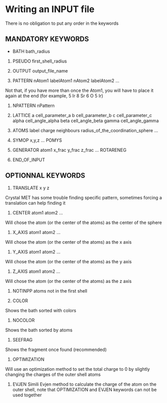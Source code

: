 # Writing an INPUT file

There is no obligation to put any order in the keywords

## MANDATORY KEYWORDS

* BATH bath_radius

1. PSEUDO first_shell_radius

1. OUTPUT output_file_name

1. PATTERN nAtom1 labelAtom1 nAtom2 labelAtom2 ...  

Not that, if you have more than once the Atom1, you will have to place it again at the end (for example, 5 Ir 8 Sr 6 O 5 Ir)

1. NPATTERN nPattern

1. LATTICE
  a cell_parameter_a
  b cell_parameter_b
  c cell_parameter_c
  alpha cell_angle_alpha
  beta cell_angle_beta
  gamma cell_angle_gamma

1. ATOMS label charge neighbours radius_of_the_coordination_sphere ...

1. SYMOP
   x,y,z
   ...
   POMYS
   
1. GENERATOR
  atom1 x_frac y_frac z_frac
  ...
  ROTARENEG
  
1. END_OF_INPUT


## OPTIONNAL KEYWORDS

1. TRANSLATE x y z

Crystal MET has some trouble finding specific pattern, sometimes forcing a translation can help finding it

1. CENTER  atom1 atom2 ...

Will chose the atom (or the center of the atoms) as the center of the sphere

1. X_AXIS atom1 atom2 ...

Will chose the atom (or the center of the atoms) as the x axis

1. Y_AXIS  atom1  atom2 ...

Will chose the atom (or the center of the atoms) as the y axis

1. Z_AXIS atom1  atom2 ...

Will chose the atom (or the center of the atoms) as the z axis

1. NOTINPP atoms not in the first shell

1. COLOR  

Shows the bath sorted with colors

1. NOCOLOR 

Shows the bath sorted by atoms

1. SEEFRAG  

Shows the fragment once found (recommended)

1. OPTIMIZATION  

Will use an optimization method to set the total charge to 0 by slightly changing the charges of the outer shell atoms

1. EVJEN 
Simili Evjen method to calculate the charge of the atom on the outer shell, note that OPTIMIZATION and EVJEN keywords can not be used together

